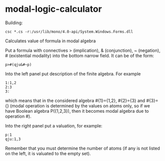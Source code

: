 modal-logic-calculator
======================


Building:

```
csc *.cs -r:/usr/lib/mono/4.0-api/System.Windows.Forms.dll
```
Calculates value of formula in modal algebra



Put a formula with connectives > (implication), & (conjunction), ~ (negation), # (existential modality) into 
the bottom narrow field. It can be of the form:
```
p>#(qju&#~p)
```

Into the left panel put description of the finite algebra. For example
```
1:1,2
2:3
3:
```
which means that in the considered algebra #{1}={1,2}, #{2}={3} and #{3}={} (modal operation is determined by the values on
atoms only, so if we have Boolean algebra P({1,2,3}), then it becomes modal algebra due to operation #).

Into the right panel put a valuation, for example:

```
p:1
qju:1,3
```

Remember that you must determine the number of atoms (if any is not listed on the left, it is valuated to the empty set).
